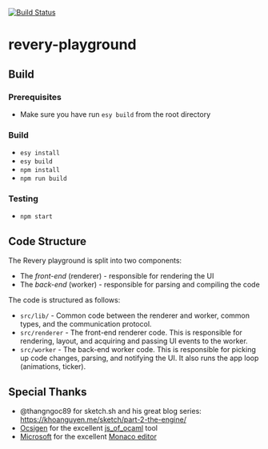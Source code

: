 [![Build Status](https://dev.azure.com/revery-ui/revery/_apis/build/status/revery-ui.revery-playground?branchName=master)](https://dev.azure.com/revery-ui/revery/_build/latest?definitionId=9&branchName=master)

# revery-playground

## Build

### Prerequisites

- Make sure you have run `esy build` from the root directory

### Build

- `esy install`
- `esy build`
- `npm install`
- `npm run build`

### Testing

- `npm start`

## Code Structure

The Revery playground is split into two components:
- The _front-end_ (renderer) - responsible for rendering the UI
- The _back-end_ (worker) - responsible for parsing and compiling the code

The code is structured as follows:
- `src/lib/` - Common code between the renderer and worker, common types, and the communication protocol.
- `src/renderer` - The front-end renderer code. This is responsible for rendering, layout, and acquiring and passing UI events to the worker.
- `src/worker` - The back-end worker code. This is responsible for picking up code changes, parsing, and notifying the UI. It also runs the app loop (animations, ticker).


## Special Thanks

- @thangngoc89 for sketch.sh and his great blog series: https://khoanguyen.me/sketch/part-2-the-engine/
- [Ocsigen](http://ocsigen.org) for the excellent [js_of_ocaml](https://github.com/ocsigen/js_of_ocaml) tool
- [Microsoft](https://microsoft.com) for the excellent [Monaco editor](https://microsoft.github.io/monaco-editor/index.html)
